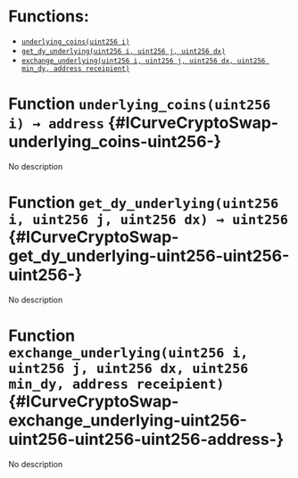 

# Functions:
- [`underlying_coins(uint256 i)`](#ICurveCryptoSwap-underlying_coins-uint256-)
- [`get_dy_underlying(uint256 i, uint256 j, uint256 dx)`](#ICurveCryptoSwap-get_dy_underlying-uint256-uint256-uint256-)
- [`exchange_underlying(uint256 i, uint256 j, uint256 dx, uint256 min_dy, address receipient)`](#ICurveCryptoSwap-exchange_underlying-uint256-uint256-uint256-uint256-address-)



# Function `underlying_coins(uint256 i) → address` {#ICurveCryptoSwap-underlying_coins-uint256-}
No description




# Function `get_dy_underlying(uint256 i, uint256 j, uint256 dx) → uint256` {#ICurveCryptoSwap-get_dy_underlying-uint256-uint256-uint256-}
No description




# Function `exchange_underlying(uint256 i, uint256 j, uint256 dx, uint256 min_dy, address receipient)` {#ICurveCryptoSwap-exchange_underlying-uint256-uint256-uint256-uint256-address-}
No description




